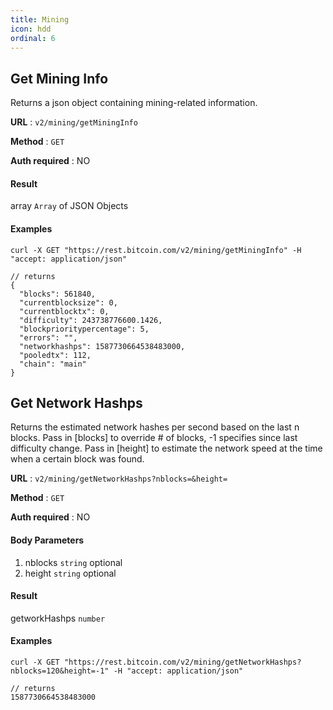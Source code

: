 ```yaml
---
title: Mining
icon: hdd
ordinal: 6
---
```


## Get Mining Info

Returns a json object containing mining-related information.

**URL** : `v2/mining/getMiningInfo`

**Method** : `GET`

**Auth required** : NO

#### Result

array `Array` of JSON Objects

#### Examples

    curl -X GET "https://rest.bitcoin.com/v2/mining/getMiningInfo" -H "accept: application/json"

    // returns
    {
      "blocks": 561840,
      "currentblocksize": 0,
      "currentblocktx": 0,
      "difficulty": 243738776600.1426,
      "blockprioritypercentage": 5,
      "errors": "",
      "networkhashps": 1587730664538483000,
      "pooledtx": 112,
      "chain": "main"
    }

## Get Network Hashps

Returns the estimated network hashes per second based on the last n blocks. Pass in [blocks] to override # of blocks, -1 specifies since last difficulty change. Pass in [height] to estimate the network speed at the time when a certain block was found.

**URL** : `v2/mining/getNetworkHashps?nblocks=&height=`

**Method** : `GET`

**Auth required** : NO

#### Body Parameters

1.  nblocks `string` optional
2.  height `string` optional

#### Result

getworkHashps `number`

#### Examples

    curl -X GET "https://rest.bitcoin.com/v2/mining/getNetworkHashps?nblocks=120&height=-1" -H "accept: application/json"

    // returns
    1587730664538483000
